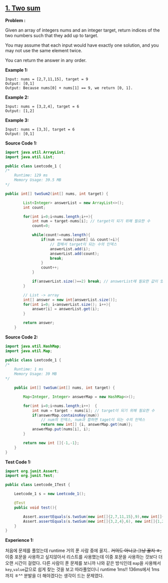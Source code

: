 
## [1. Two sum](https://leetcode.com/problems/two-sum/)

**Problem :**

Given an array of integers nums and an integer target, return indices of the two numbers such that they add up to target.

You may assume that each input would have exactly one solution, and you may not use the same element twice.

You can return the answer in any order.

**Example 1:**

```
Input: nums = [2,7,11,15], target = 9
Output: [0,1]
Output: Because nums[0] + nums[1] == 9, we return [0, 1].
```

**Example 2:**

```
Input: nums = [3,2,4], target = 6
Output: [1,2]
```

**Example 3:**

```
Input: nums = [3,3], target = 6
Output: [0,1]
```

**Source Code 1:**

```java
import java.util.ArrayList;
import java.util.List;

public class Leetcode_1 {
/*
    Runtime: 129 ms
    Memory Usage: 39.5 MB
*/

public int[] twoSum2(int[] nums, int target) {

        List<Integer> answerList = new ArrayList<>();
        int count;

        for(int i=0;i<nums.length;i++){
            int num = target-nums[i]; // target이 되기 위해 필요한 수
            count=0;

            while(count!=nums.length){
                if(num == nums[count] && count!=i){
                    // 합해서 target이 되는 수의 인덱스
                    answerList.add(i);
                    answerList.add(count);
                    break;
                }
                count++;
            }

            if(answerList.size()==2) break; // answerList에 필요한 값이 있으면 break
        }

        // List -> array
        int[] answer = new int[answerList.size()];
        for(int i=0; i<answerList.size(); i++){
            answer[i] = answerList.get(i);
        }

        return answer;
    }
```

**Source Code 2:**

```java
import java.util.HashMap;
import java.util.Map;

public class Leetcode_1 {
/*
    Runtime: 1 ms
    Memory Usage: 39 MB
*/

    public int[] twoSum(int[] nums, int target) {

        Map<Integer, Integer> answerMap = new HashMap<>();

        for(int i=0;i<nums.length;i++) 	{
            int num = target - nums[i]; // target이 되기 위해 필요한 수
            if(answerMap.containsKey(num))
                // num의 인덱스, num과 합하면 taget이 되는 수의 인덱스
                return new int[] {i, answerMap.get(num)};
            answerMap.put(nums[i], i);
        }

        return new int []{-1,-1};
    }
}
```

**Test Code 1:**
```java
import org.junit.Assert;
import org.junit.Test;

public class Leetcode_1Test {

    Leetcode_1 s = new Leetcode_1();

    @Test
    public void test(){

        Assert.assertEquals(s.twoSum(new int[]{2,7,11,15},9),new int[]{0,1});
        Assert.assertEquals(s.twoSum(new int[]{3,2,4},6), new int[]{1,2});
    }
}
```
**Experience 1:**

처음에 문제를 풀었는데 runtime 거의 푼 사람 중에 꼴지.. ~~거의도 아니고 그냥 꼴지 ㅎ;~~ 이중 포문을 사용하고 싶지않아서 리스트를 사용했는데 이중 포문을 사용하는 것보다 더 오랜 시간이 걸렸다. 다른 사람이 푼 문제를 보니까 나와 같은 방식인데 `map`을 사용해서 `key`,`value`값으로 쉽게 찾는 것을 보고 따라풀었더니 runtime 1ms!! 136ms에서 1ms까지 ㅎ^^ 분발을 더 해야겠다는 생각이 드는 문제였다. 
